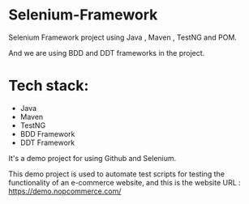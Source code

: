 # Selenium-Framework
Selenium Framework project using Java , Maven , TestNG and POM.

And we are using BDD and DDT frameworks in the project.

# Tech stack:
- Java
- Maven
- TestNG
- BDD Framework
- DDT Framework

It's a demo project for using Github and Selenium.

This demo project is used to automate test scripts for testing the functionality of an e-commerce website,
and this is the website URL : https://demo.nopcommerce.com/
